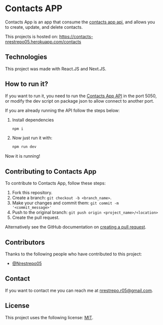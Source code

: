 # Contacts APP
Contacts App is an app that consume the [contacts app api](https://github.com/Nrestrepo05/contacts-app-api), and allows you to create, update, and delete contacts.

This projects is hosted on: https://contacts-nrestrepo05.herokuapp.com/contacts

## Technologies
This project was made with React.JS and Next.JS.

## How to run it?
If you want to run it, you need to run the [Contacts App API](https://github.com/Nrestrepo05/contacts-app-api) in the port 5050, or modify the dev script on package json to allow connect to another port.

If you are already running the API follow the steps below:

1. Install dependencies
	```bash
	npm i
	```
2.  Now just run it with:
	```bash
	npm run dev
	```
Now it is running!

## Contributing to Contacts App

To contribute to Contacts App, follow these steps:

1.  Fork this repository.
2.  Create a branch:  `git checkout -b <branch_name>`.
3.  Make your changes and commit them:  `git commit -m '<commit_message>'`
4.  Push to the original branch:  `git push origin <project_name>/<location>`
5.  Create the pull request.

Alternatively see the GitHub documentation on  [creating a pull request](https://help.github.com/en/github/collaborating-with-issues-and-pull-requests/creating-a-pull-request).

## Contributors

Thanks to the following people who have contributed to this project:

-   [@Nrestrepo05](https://github.com/Nrestrepo05)  

## Contact

If you want to contact me you can reach me at  [nrestrepo.r05@gmail.com](mailto:nrestrepo.r05@gmail.com).

## License

This project uses the following license:  [MIT](./LICENSE).